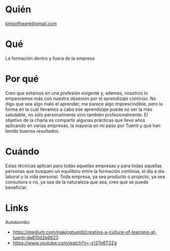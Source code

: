 # Quién
kinisoftware@gmail.com
# Qué
La formación dentro y fuera de la empresa
# Por qué
Creo que estamos en una profesión exigente y, además, nosotros lo empeoramos más con nuestra obsesión por el aprendizaje continúo. No digo que sea algo malo el aprender, me parece algo imprescindible, pero la forma en la cuál llevamos a cabo ese aprendizaje puede no ser la más saludable, no sólo personalmente sino también profesionalmente.
El objetivo de la charla es compartir algunas prácticas que llevo años aplicando en varias empresas, la mayoría en mi paso por Tuenti y que han tenido buenos resultados.
# Cuándo
Estas técnicas aplican para todas aquellas empresas y para todas aquellas personas que busquen un equilibrio entre la formación continúa, el día a día laboral y la vida personal. Toda empresa, ya sea producto o projecto, ya sea consultora o no, ya sea de la naturaleza que sea, creo que se puede beneficiar.
# Links
Autobombo
- https://medium.com/makingtuenti/creating-a-culture-of-learning-at-tuenti-da810d2e6623
- https://www.youtube.com/watch?v=-x127e6T2Zg
